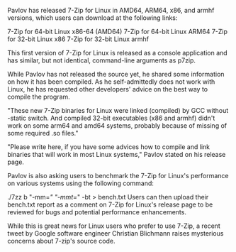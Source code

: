 Pavlov has released 7-Zip for Linux in AMD64, ARM64, x86, and armhf versions, which users can download at the following links:

7-Zip for 64-bit Linux x86-64 (AMD64)
7-Zip for 64-bit Linux ARM64
7-Zip for 32-bit Linux x86
7-Zip for 32-bit Linux armhf

This first version of 7-Zip for Linux is released as a console application and has similar, but not identical, command-line arguments as p7zip.

While Pavlov has not released the source yet, he shared some information on how it has been compiled. As he self-admittedly does not work with Linux, he has requested other developers' advice on the best way to compile the program.

"These new 7-Zip binaries for Linux were linked (compiled) by GCC without -static switch. And compiled 32-bit executables (x86 and armhf) didn't work on some arm64 and amd64 systems, probably because of missing of some required .so files."

"Please write here, if you have some advices how to compile and link binaries that will work in most Linux systems," Pavlov stated on his release page.

Pavlov is also asking users to benchmark the 7-Zip for Linux's performance on various systems using the following command:

./7zz b "-mm=*" "-mmt=*" -bt > bench.txt
Users can then upload their bench.txt report as a comment on 7-Zip for Linux's release page to be reviewed for bugs and potential performance enhancements.

While this is great news for Linux users who prefer to use 7-Zip, a recent tweet by Google software engineer Christian Blichmann raises mysterious concerns about 7-zip's source code.
